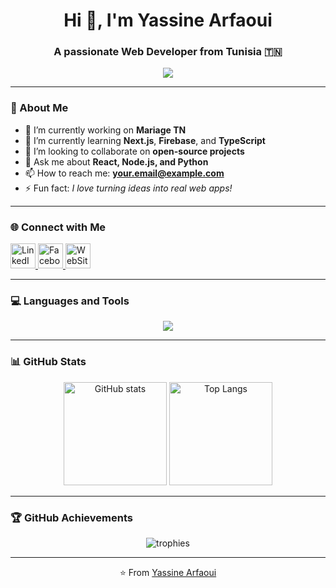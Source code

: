<!-- Profile Header -->
<h1 align="center">Hi 👋, I'm Yassine Arfaoui</h1>
<h3 align="center">A passionate Web Developer from Tunisia 🇹🇳</h3>

<!-- Typing SVG -->
<p align="center">
  <a href="https://github.com/arfaoui-yassine">
    <img src="https://readme-typing-svg.demolab.com?font=Outfit&size=22&duration=3500&pause=1000&color=6558D3&center=true&vCenter=true&width=500&lines=Frontend+Developer;React+%7C+Node.js+%7C+MySQL;Always+learning+new+things!">
  </a>
</p>

---

### 🧠 About Me
- 🔭 I’m currently working on **Mariage TN**
- 🌱 I’m currently learning **Next.js**, **Firebase**, and **TypeScript**
- 👯 I’m looking to collaborate on **open-source projects**
- 💬 Ask me about **React, Node.js, and Python**
- 📫 How to reach me: **your.email@example.com**
- ⚡ Fun fact: *I love turning ideas into real web apps!*

---

### 🌐 Connect with Me
<p align="left">
  <a href="https://www.linkedin.com/in/arfaoui-yassine-653897344" target="_blank">
    <img src="https://skillicons.dev/icons?i=linkedin" height="40" alt="LinkedIn"/>
  </a>
  <a href="https://www.facebook.com/yassine.arfaoui.925" target="_blank">
    <img src="https://skillicons.dev/icons?i=facebook" height="40" alt="Facebook"/>
  </a>
  <a href="https://yassinearfaoui.me" target="_blank">
    <img src="https://skillicons.dev/icons?i=Website" height="40" alt="WebSite"/>
  </a>
</p>

---

### 💻 Languages and Tools
<p align="center">
  <img src="https://skillicons.dev/icons?i=html,css,js,ts,react,nextjs,nodejs,express,mysql,mongodb,tailwind,git,github,figma,linux,python" />
</p>

---

### 📊 GitHub Stats
<p align="center">
  <img src="https://github-readme-stats.vercel.app/api?username=arfaoui-yassine&show_icons=true&theme=tokyonight" alt="GitHub stats" height="165" />
  <img src="https://github-readme-stats.vercel.app/api/top-langs/?username=arfaoui-yassine&layout=compact&theme=tokyonight" alt="Top Langs" height="165" />
</p>



---

### 🏆 GitHub Achievements
<p align="center">
  <img src="https://github-profile-trophy.vercel.app/?username=arfaoui-yassine&theme=tokyonight&margin-w=15&margin-h=15" alt="trophies" />
</p>


---

<p align="center">⭐️ From <a href="https://github.com/arfaoui-yassine">Yassine Arfaoui</a></p>
